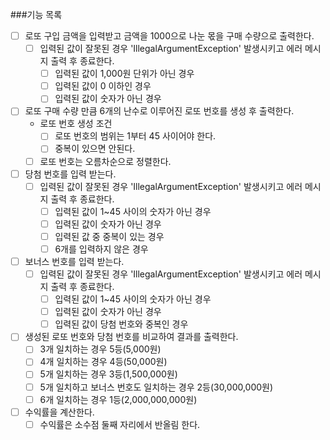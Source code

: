 ###기능 목록

- [ ] 로또 구입 금액을 입력받고 금액을 1000으로 나눈 몫을 구매 수량으로 출력한다.
    - [ ] 입력된 값이 잘못된 경우 'IllegalArgumentException' 발생시키고 에러 메시지 출력 후 종료한다.
      - [ ] 입력된 값이 1,000원 단위가 아닌 경우
      - [ ] 입력된 값이 0 이하인 경우
      - [ ] 입력된 값이 숫자가 아닌 경우

- [ ] 로또 구매 수량 만큼 6개의 난수로 이루어진 로또 번호를 생성 후 출력한다.
    - 로또 번호 생성 조건
        - [ ] 로또 번호의 범위는 1부터 45 사이어야 한다.
        - [ ] 중복이 있으면 안된다.
    - [ ] 로또 번호는 오름차순으로 정렬한다.
    
- [ ] 당첨 번호를 입력 받는다.
    - [ ] 입력된 값이 잘못된 경우 'IllegalArgumentException' 발생시키고 에러 메시지 출력 후 종료한다.
        - [ ] 입력된 값이 1~45 사이의 숫자가 아닌 경우
        - [ ] 입력된 값이 숫자가 아닌 경우
        - [ ] 입력된 값 중 중복이 있는 경우
        - [ ] 6개를 입력하지 않은 경우

- [ ] 보너스 번호를 입력 받는다.
    - [ ] 입력된 값이 잘못된 경우 'IllegalArgumentException' 발생시키고 에러 메시지 출력 후 종료한다.
        - [ ] 입력된 값이 1~45 사이의 숫자가 아닌 경우
        - [ ] 입력된 값이 숫자가 아닌 경우
        - [ ] 입력된 값이 당첨 번호와 중복인 경우

- [ ] 생성된 로또 번호와 당첨 번호를 비교하여 결과를 출력한다.
    - [ ] 3개 일치하는 경우 5등(5,000원)
    - [ ] 4개 일치하는 경우 4등(50,000원)
    - [ ] 5개 일치하는 경우 3등(1,500,000원)
    - [ ] 5개 일치하고 보너스 번호도 일치하는 경우 2등(30,000,000원)
    - [ ] 6개 일치하는 경우 1등(2,000,000,000원)

- [ ] 수익률을 계산한다.
    - [ ] 수익률은 소수점 둘째 자리에서 반올림 한다.